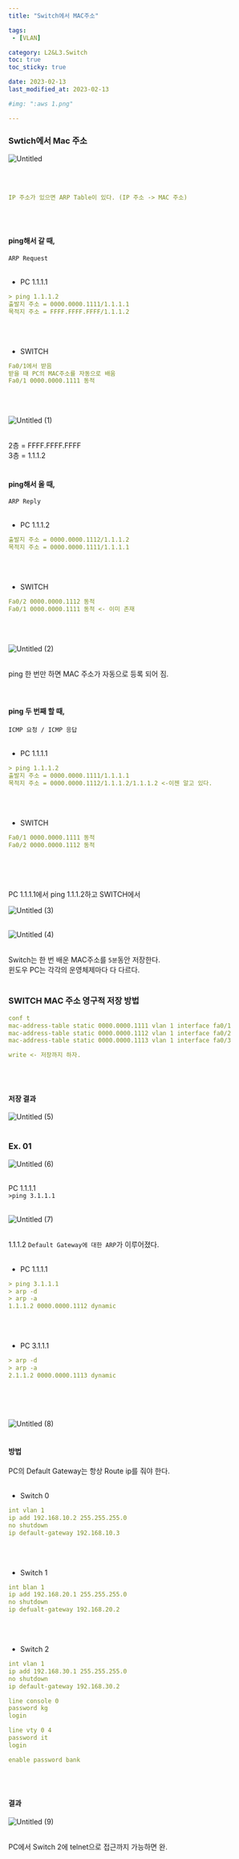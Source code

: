 ```yaml
---
title: "Switch에서 MAC주소"

tags:
 - [VLAN]

category: L2&L3.Switch
toc: true
toc_sticky: true

date: 2023-02-13
last_modified_at: 2023-02-13

#img: ":aws 1.png"

---
```


<!-- outline-start -->

### Swtich에서 Mac 주소<br/>

![Untitled](https://user-images.githubusercontent.com/117553252/219826597-87a32937-b7d9-42c6-b035-0fdbfd6dc94f.png)

<br/><br/>

```yaml
IP 주소가 있으면 ARP Table이 있다. (IP 주소 -> MAC 주소)
```
<br/><br/>


#### ping해서 갈 때,<br/>

`ARP Request`<br/><br/>

- PC 1.1.1.1<br/>
```yaml
> ping 1.1.1.2
출발지 주소 = 0000.0000.1111/1.1.1.1
목적지 주소 = FFFF.FFFF.FFFF/1.1.1.2
```
<br/><br/>

- SWITCH<br/>
```yaml
Fa0/1에서 받음
받을 때 PC의 MAC주소를 자동으로 배움
Fa0/1 0000.0000.1111 동적
```
<br/><br/>

![Untitled (1)](https://user-images.githubusercontent.com/117553252/219826583-a98ac1bc-c6c5-4e48-bd55-01728ab27b3d.png)
<br/><br/>

2층 = FFFF.FFFF.FFFF<br/>
3층 = 1.1.1.2<br/><br/>

#### ping해서 올 때,<br/>

`ARP Reply`<br/><br/>

- PC 1.1.1.2<br/>
```yaml
출발지 주소 = 0000.0000.1112/1.1.1.2
목적지 주소 = 0000.0000.1111/1.1.1.1
```
<br/><br/>

- SWITCH<br/>
```yaml
Fa0/2 0000.0000.1112 동적
Fa0/1 0000.0000.1111 동적 <- 이미 존재
```
<br/><br/>

![Untitled (2)](https://user-images.githubusercontent.com/117553252/219826584-b34990bf-295c-43ca-b71d-5481251c94ef.png)
<br/><br/>

ping 한 번만 하면 MAC 주소가 자동으로 등록 되어 짐.<br/><br/><br/>


#### ping 두 번째 할 때,<br/>

`ICMP 요청 / ICMP 응답`<br/><br/>

- PC 1.1.1.1<br/>
```yaml
> ping 1.1.1.2
출발지 주소 = 0000.0000.1111/1.1.1.1
목적지 주소 = 0000.0000.1112/1.1.1.2/1.1.1.2 <-이젠 알고 있다.
```
<br/><br/>

- SWITCH
```yaml
Fa0/1 0000.0000.1111 동적
Fa0/2 0000.0000.1112 동적
```
<br/><br/><br/>

PC 1.1.1.1에서 ping 1.1.1.2하고 SWITCH에서<br/>

![Untitled (3)](https://user-images.githubusercontent.com/117553252/219826585-5d570fae-4d25-494c-bf52-d960a0369539.png)
<br/><br/>

![Untitled (4)](https://user-images.githubusercontent.com/117553252/219826587-65cbc64a-5145-49a4-a76c-eff5472ba792.png)
<br/><br/>

Switch는 한 번 배운 MAC주소를 `5분`동안 저장한다.<br/>
윈도우 PC는 각각의 운영체제마다 다 다르다.<br/><br/>

### SWITCH MAC 주소 영구적 저장 방법<br/>

```yaml
conf t
mac-address-table static 0000.0000.1111 vlan 1 interface fa0/1
mac-address-table static 0000.0000.1112 vlan 1 interface fa0/2
mac-address-table static 0000.0000.1113 vlan 1 interface fa0/3

write <- 저장까지 하자.
```
<br/><br/>

#### 저장 결과<br/>

![Untitled (5)](https://user-images.githubusercontent.com/117553252/219826588-80a34a5f-736d-4493-af86-e43c1b973e03.png)
<br/><br/>


### Ex. 01<br/>

![Untitled (6)](https://user-images.githubusercontent.com/117553252/219826589-69255cdd-5118-4b6d-892a-e26d2fe72784.png)
<br/><br/>

PC 1.1.1.1<br/>
`>ping 3.1.1.1`<br/><br/>

![Untitled (7)](https://user-images.githubusercontent.com/117553252/219826590-128b9df1-8e20-466b-8c17-a2e4b560ff6c.png)
<br/><br/>

1.1.1.2 `Default Gateway에 대한 ARP`가 이루어졌다.<br/><br/>

- PC 1.1.1.1<br/>
```yaml
> ping 3.1.1.1
> arp -d
> arp -a
1.1.1.2 0000.0000.1112 dynamic
```
<br/><br/>

- PC 3.1.1.1 <br/>
```yaml
> arp -d
> arp -a
2.1.1.2 0000.0000.1113 dynamic
```
<br/><br/><br/>


![Untitled (8)](https://user-images.githubusercontent.com/117553252/219826591-1d407af3-3ded-4639-a7c8-d43ed6d2634b.png)
<br/><br/>

#### 방법<br/>

PC의 Default Gateway는 항상 Route ip를 줘야 한다.<br/><br/>

- Switch 0<br/>
```yaml
int vlan 1
ip add 192.168.10.2 255.255.255.0
no shutdown
ip default-gateway 192.168.10.3
```
<br/><br/>

- Switch 1<br/>
```yaml
int blan 1
ip add 192.168.20.1 255.255.255.0
no shutdown
ip defualt-gateway 192.168.20.2
```
<br/><br/>

- Switch 2<br/>

```yaml
int vlan 1
ip add 192.168.30.1 255.255.255.0
no shutdown
ip default-gateway 192.168.30.2

line console 0
password kg
login

line vty 0 4
password it
login

enable password bank
```

<br/><br/>

#### 결과<br/>

![Untitled (9)](https://user-images.githubusercontent.com/117553252/219826593-b6ef0756-fe9a-4296-ab50-bbe61c9d8334.png)
<br/><br/>

PC에서 Switch 2에 telnet으로 접근까지 가능하면 완.